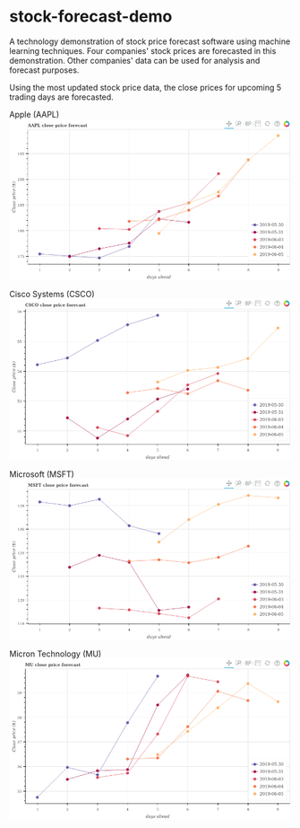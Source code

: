 # stock-forecast-demo
A technology demonstration of stock price forecast software using machine learning techniques.  Four companies' stock prices are forecasted in this demonstration.  Other companies' data can be used for analysis and forecast purposes.

Using the most updated stock price data, the close prices for upcoming 5 trading days are forecasted.

Apple (AAPL)
![alt text](daily-forecast/AAPL.png)

Cisco Systems (CSCO)
![alt text](daily-forecast/CSCO.png)

Microsoft (MSFT)
![alt text](daily-forecast/MSFT.png)

Micron Technology (MU)
![alt text](daily-forecast/MU.png)

